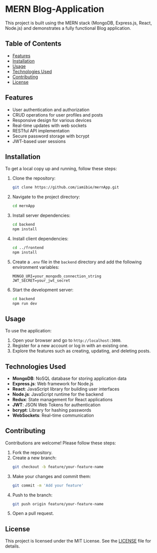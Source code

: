 # MERN Blog-Application
This project is built using the MERN stack (MongoDB, Express.js, React, Node.js) and demonstrates a fully functional Blog application.

## Table of Contents

- [Features](#features)
- [Installation](#installation)
- [Usage](#usage)
- [Technologies Used](#technologies-used)
- [Contributing](#contributing)
- [License](#license)

## Features

- User authentication and authorization
- CRUD operations for user profiles and posts
- Responsive design for various devices
- Real-time updates with web sockets
- RESTful API implementation
- Secure password storage with bcrypt
- JWT-based user sessions


## Installation

To get a local copy up and running, follow these steps:

1. Clone the repository:
    ```sh
    git clone https://github.com/iamibie/mernApp.git
    ```

2. Navigate to the project directory:
    ```sh
    cd mernApp
    ```

3. Install server dependencies:
    ```sh
    cd backend
    npm install
    ```

4. Install client dependencies:
    ```sh
    cd ../frontend
    npm install
    ```

5. Create a `.env` file in the `backend` directory and add the following environment variables:
    ```env
    MONGO_URI=your_mongodb_connection_string
    JWT_SECRET=your_jwt_secret
    ```

6. Start the development server:
    ```sh
    cd backend
    npm run dev
    ```

## Usage

To use the application:

1. Open your browser and go to `http://localhost:3000`.
2. Register for a new account or log in with an existing one.
3. Explore the features such as creating, updating, and deleting posts.

## Technologies Used

- **MongoDB**: NoSQL database for storing application data
- **Express.js**: Web framework for Node.js
- **React**: JavaScript library for building user interfaces
- **Node.js**: JavaScript runtime for the backend
- **Redux**: State management for React applications
- **JWT**: JSON Web Tokens for authentication
- **bcrypt**: Library for hashing passwords
- **WebSockets**: Real-time communication

## Contributing

Contributions are welcome! Please follow these steps:

1. Fork the repository.
2. Create a new branch:
    ```sh
    git checkout -b feature/your-feature-name
    ```
3. Make your changes and commit them:
    ```sh
    git commit -m 'Add your feature'
    ```
4. Push to the branch:
    ```sh
    git push origin feature/your-feature-name
    ```
5. Open a pull request.

## License

This project is licensed under the MIT License. See the [LICENSE](LICENSE) file for details.
